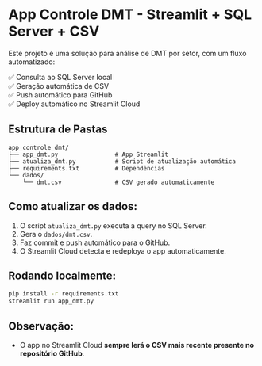 
# App Controle DMT - Streamlit + SQL Server + CSV

Este projeto é uma solução para análise de DMT por setor, com um fluxo automatizado:

✅ Consulta ao SQL Server local  
✅ Geração automática de CSV  
✅ Push automático para GitHub  
✅ Deploy automático no Streamlit Cloud

## Estrutura de Pastas

```
app_controle_dmt/
├── app_dmt.py                # App Streamlit
├── atualiza_dmt.py           # Script de atualização automática
├── requirements.txt          # Dependências
└── dados/
    └── dmt.csv               # CSV gerado automaticamente
```

## Como atualizar os dados:

1. O script `atualiza_dmt.py` executa a query no SQL Server.
2. Gera o `dados/dmt.csv`.
3. Faz commit e push automático para o GitHub.
4. O Streamlit Cloud detecta e redeploya o app automaticamente.

## Rodando localmente:

```bash
pip install -r requirements.txt
streamlit run app_dmt.py
```

## Observação:

- O app no Streamlit Cloud **sempre lerá o CSV mais recente presente no repositório GitHub**.
